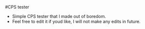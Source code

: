 #CPS tester
- Simple CPS tester that I made out of boredom.
- Feel free to edit it if youd like, I will not make any edits in future.
